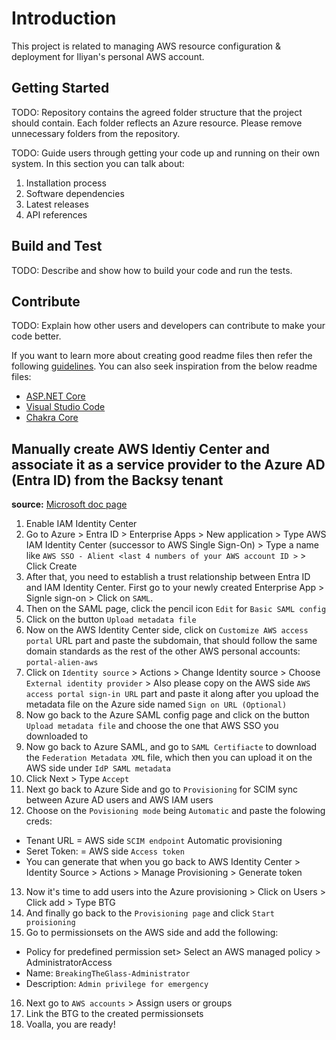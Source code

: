# Introduction

This project is related to managing AWS resource configuration & deployment for Iliyan's personal AWS account.

## Getting Started

TODO: Repository contains the agreed folder structure that the project should contain.
Each folder reflects an Azure resource.
Please remove unnecessary folders from the repository.

TODO: Guide users through getting your code up and running on their own system. In this section you can talk about:

1. Installation process
2. Software dependencies
3. Latest releases
4. API references

## Build and Test

TODO: Describe and show how to build your code and run the tests.

## Contribute

TODO: Explain how other users and developers can contribute to make your code better.

If you want to learn more about creating good readme files then refer the following [guidelines](https://docs.microsoft.com/en-us/azure/devops/repos/git/create-a-readme?view=azure-devops). You can also seek inspiration from the below readme files:

- [ASP.NET Core](https://github.com/aspnet/Home)
- [Visual Studio Code](https://github.com/Microsoft/vscode)
- [Chakra Core](https://github.com/Microsoft/ChakraCore)

## Manually create AWS Identiy Center and associate it as a service provider to the Azure AD (Entra ID) from the Backsy tenant

**source:** [Microsoft doc page](https://learn.microsoft.com/en-us/entra/identity/saas-apps/aws-single-sign-on-tutorial)

1. Enable IAM Identity Center
2. Go to Azure > Entra ID > Enterprise Apps > New application >  Type AWS IAM Identity Center (successor to AWS Single Sign-On) > Type a name like `AWS SSO - Alient <last 4 numbers of your AWS account ID >` > Click Create
3. After that, you need to establish a trust relationship between Entra ID and IAM Identity Center. First go to your newly created Enterprise App > Signle sign-on > Click on `SAML`.
4. Then on the SAML page, click the pencil icon `Edit` for `Basic SAML config`
5. Click on the button `Upload metadata file`
6. Now on the AWS Identity Center side, click on `Customize AWS access portal` URL part and paste the subdomain, that should follow the same domain standards as the rest of the other AWS personal accounts: `portal-alien-aws`
7. Click on `Identity source` > Actions > Change Identity source > Choose `External identity provider` > Also please copy on the AWS side `AWS access portal sign-in URL` part and paste it along after you upload the metadata file on the Azure side named `Sign on URL (Optional)`
8. Now go back to the Azure SAML config page and click on the button `Upload metadata file` and choose the one that AWS SSO you downloaded to
9. Now go back to Azure SAML, and go to `SAML Certifiacte` to download the `Federation Metadata XML` file, which then you can upload it on the AWS side under `IdP SAML metadata`
10. Click Next > Type `Accept`
11. Next go back to Azure Side and go to `Provisioning` for SCIM sync between Azure AD users and AWS IAM users
12. Choose on the `Povisioning mode` being `Automatic` and paste the folowing creds:

- Tenant URL = AWS side `SCIM endpoint` Automatic provisioning
- Seret Token: = AWS side `Access token`
- You can generate that when you go back to AWS Identity Center > Identity Source > Actions > Manage Provisioning > Generate token

13. Now it's time to add users into the Azure provisioning > Click on Users > Click add > Type BTG
14. And finally go back to the `Provisioning page` and click `Start proisioning`
15. Go to permissionsets on the AWS side and add the following:

- Policy for predefined permission set> Select an AWS managed policy > AdministratorAccess
- Name: `BreakingTheGlass-Administrator`
- Description: `Admin privilege for emergency`


16. Next go to `AWS accounts` > Assign users or groups
17. Link the BTG to the created permissionsets
18. Voalla, you are ready!
